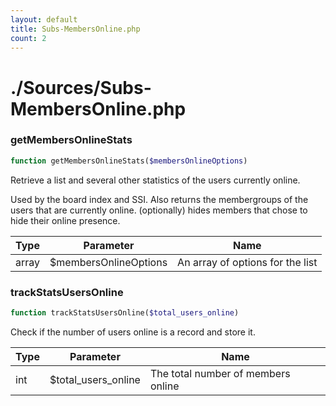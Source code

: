 ```yaml
---
layout: default
title: Subs-MembersOnline.php
count: 2
---
```


# ./Sources/Subs-MembersOnline.php

### getMembersOnlineStats

```php
function getMembersOnlineStats($membersOnlineOptions)
```
Retrieve a list and several other statistics of the users currently online.

Used by the board index and SSI.
Also returns the membergroups of the users that are currently online.
(optionally) hides members that chose to hide their online presence.

Type|Parameter|Name
---|---|---
array|$membersOnlineOptions|An array of options for the list

### trackStatsUsersOnline

```php
function trackStatsUsersOnline($total_users_online)
```
Check if the number of users online is a record and store it.



Type|Parameter|Name
---|---|---
int|$total_users_online|The total number of members online

